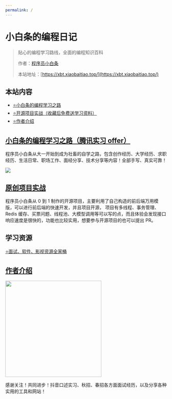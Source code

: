 ```yaml
---
permalink: /
---
```


# 小白条的编程日记

> 贴心的编程学习路线，全面的编程知识百科
>
> 作者：[程序员小白条](https://github.com/luoye6)
>
> 本站地址：[https://xbt.xiaobaitiao.top/](https://xbt.xiaobaitiao.top/)

## 本站内容

- [⭐️小白条的编程学习之路](/自学之路)
- [⭐️开源项目实战（收藏后免费送学习资料）](/项目实战)
- [⭐️作者介绍](/作者)




## [小白条的编程学习之路（腾讯实习 offer）](/自学之路)

程序员小白条从大一开始到成为社畜的自学之路，包含创作经历、大学经历、求职经历、生活日常、职场工作、面经分享、技术分享等内容！全部手写、真实可靠！

![](https://pic.yupi.icu/5563/202507061317399.png)

## [原创项目实战](/项目实战)

程序员小白条从 0 到 1 制作的开源项目，主要利用了自己构造的前后端万用模版，可以进行前后端的快速开发，并且项目开源，
项目有多线程、事务管理、Redis 缓存、买票问题、线程池、大模型调用等可以写的点，而且体验会发现接口响应速度是很快的，功能也比较实用，想要参与开源项目的也可以提出 PR。

## 学习资源

[⭐️面试、软件、影视资源全家桶](学习指南/学习资源/资源.md)


## [作者介绍](/作者)

<img src="https://pic.yupi.icu/5563/202507082004834.png" width="300" height="300" />

感谢关注！共同进步！抖音口述实习、秋招、春招各方面面试经历，以及分享各种实用的工具和网站！
